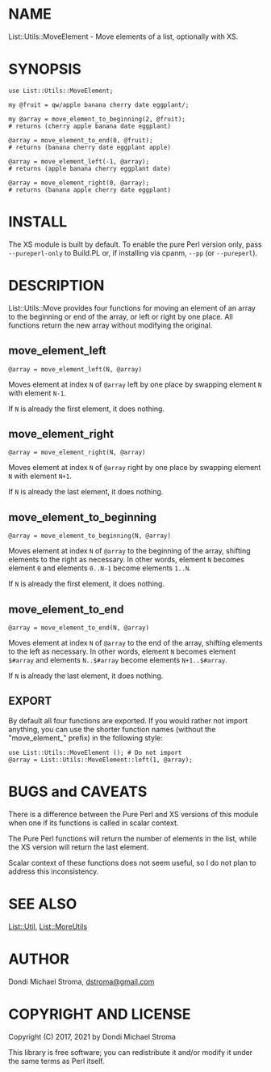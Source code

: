 # NAME

List::Utils::MoveElement - Move elements of a list, optionally with XS.

# SYNOPSIS

    use List::Utils::MoveElement;

    my @fruit = qw/apple banana cherry date eggplant/;

    my @array = move_element_to_beginning(2, @fruit);
    # returns (cherry apple banana date eggplant)

    @array = move_element_to_end(0, @fruit);
    # returns (banana cherry date eggplant apple)

    @array = move_element_left(-1, @array);
    # returns (apple banana cherry eggplant date)

    @array = move_element_right(0, @array);
    # returns (banana apple cherry date eggplant)

# INSTALL

The XS module is built by default. To enable the pure Perl version only, pass
`--pureperl-only` to Build.PL or, if installing via cpanm, `--pp` (or
`--pureperl`).

# DESCRIPTION

List::Utils::Move provides four functions for moving an element of an array
to the beginning or end of the array, or left or right by one place. All
functions return the new array without modifying the original.

## move\_element\_left

    @array = move_element_left(N, @array)

Moves element at index `N` of `@array` left by one place by swapping
element `N` with element `N-1`.

If `N` is already the first element, it does nothing.

## move\_element\_right

    @array = move_element_right(N, @array)

Moves element at index `N` of `@array` right by one place by swapping
element `N` with element `N+1`.

If `N` is already the last element, it does nothing.

## move\_element\_to\_beginning

    @array = move_element_to_beginning(N, @array)

Moves element at index `N` of `@array` to the beginning of the array, shifting
elements to the right as necessary. In other words, element `N` becomes
element `0` and elements `0..N-1` become elements `1..N`.

If `N` is already the first element, it does nothing.

## move\_element\_to\_end

    @array = move_element_to_end(N, @array)

Moves element at index `N` of `@array` to the end of the array, shifting
elements to the left as necessary. In other words, element `N` becomes
element `$#array` and elements `N..$#array` become
elements `N+1..$#array`.

If `N` is already the last element, it does nothing.

## EXPORT

By default all four functions are exported. If you would rather not import
anything, you can use the shorter function names (without the "move\_element\_"
prefix) in the following style:

    use List::Utils::MoveElement (); # Do not import
    @array = List::Utils::MoveElement::left(1, @array);

# BUGS and CAVEATS

There is a difference between the Pure Perl and XS versions of this module when 
one if its functions is called in scalar context.

The Pure Perl functions will return the number of elements in the list, while
the XS version will return the last element. 

Scalar context of these functions does not seem useful, so I do not plan to
address this inconsistency.

# SEE ALSO

[List::Util](https://metacpan.org/pod/List%3A%3AUtil),
[List::MoreUtils](https://metacpan.org/pod/List%3A%3AMoreUtils)

# AUTHOR

Dondi Michael Stroma, <dstroma@gmail.com>

# COPYRIGHT AND LICENSE

Copyright (C) 2017, 2021 by Dondi Michael Stroma

This library is free software; you can redistribute it and/or modify
it under the same terms as Perl itself.
